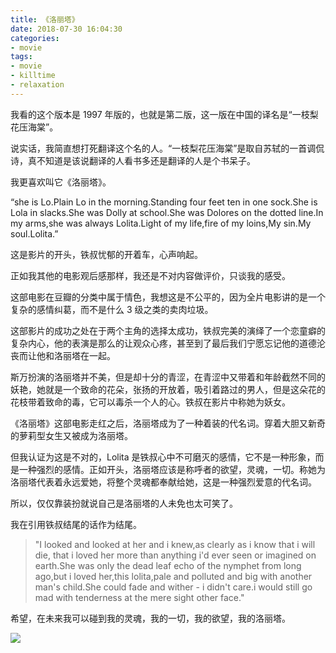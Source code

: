 ```yaml
---
title: 《洛丽塔》
date: 2018-07-30 16:04:30
categories:
- movie
tags:
- movie
- killtime
- relaxation
---
```

我看的这个版本是 1997 年版的，也就是第二版，这一版在中国的译名是“一枝梨花压海棠”。

说实话，我简直想打死翻译这个名的人。“一枝梨花压海棠”是取自苏轼的一首调侃诗，真不知道是该说翻译的人看书多还是翻译的人是个书呆子。

<!--more-->

我更喜欢叫它《洛丽塔》。

“she is Lo.Plain Lo in the morning.Standing four feet ten in one sock.She is Lola in slacks.She was Dolly at school.She was Dolores on the dotted line.In my arms,she was always Lolita.Light of my life,fire of my loins,My sin.My soul.Lolita.”

这是影片的开头，铁叔忧郁的开着车，心声响起。

正如我其他的电影观后感那样，我还是不对内容做评价，只谈我的感受。

这部电影在豆瓣的分类中属于情色，我想这是不公平的，因为全片电影讲的是一个复杂的感情纠葛，而不是什么 3 级之类的卖肉垃圾。

这部影片的成功之处在于两个主角的选择太成功，铁叔完美的演绎了一个恋童癖的复杂内心，他的表演是那么的让观众心疼，甚至到了最后我们宁愿忘记他的道德沦丧而让他和洛丽塔在一起。

斯万扮演的洛丽塔并不美，但是却十分的青涩，在青涩中又带着和年龄截然不同的妖艳，她就是一个致命的花朵，张扬的开放着，吸引着路过的男人，但是这朵花的花枝带着致命的毒，它可以毒杀一个人的心。铁叔在影片中称她为妖女。

《洛丽塔》这部电影走红之后，洛丽塔成为了一种着装的代名词。穿着大胆又新奇的萝莉型女生又被成为洛丽塔。

但我认证为这是不对的，Lolita 是铁叔心中不可磨灭的感情，它不是一种形象，而是一种强烈的感情。正如开头，洛丽塔应该是称呼者的欲望，灵魂，一切。称她为洛丽塔代表着永远爱她，将整个灵魂都奉献给她，这是一种强烈爱意的代名词。

所以，仅仅靠装扮就说自己是洛丽塔的人未免也太可笑了。

我在引用铁叔结尾的话作为结尾。

>"I looked and looked at her and i knew,as clearly as i know that i will die, that i loved her more than anything i'd ever seen or imagined on earth.She was only the dead leaf echo of the nymphet from long ago,but i loved her,this lolita,pale and polluted and big with another man's child.She could fade and wither - i didn't care.i would still go mad with tenderness at the mere sight other face."

希望，在未来我可以碰到我的灵魂，我的一切，我的欲望，我的洛丽塔。

![](/images/movie/8.jpg)

